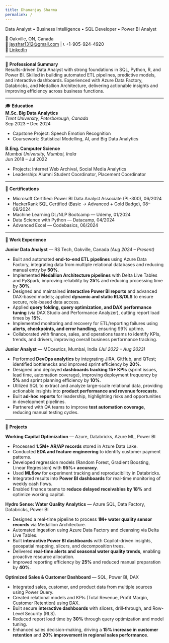 ```yaml
---
title: Dhananjay Sharma
permalink: /
---
```


Data Analyst ▪ Business Intelligence ▪ SQL Developer ▪ Power BI Analyst  

📍 Oakville, ON, Canada  
📧 [jayshar1312@gmail.com](mailto:jayshar1312@gmail.com) | 📞 +1-905-924-4920  
🔗 [LinkedIn](http://www.linkedin.com/in/dhananjay-manoj-sharma-557827177)

---

📝 **Professional Summary**  
Results-driven Data Analyst with strong foundations in SQL, Python, R, and Power BI. Skilled in building automated ETL pipelines, predictive models, and interactive dashboards. Experienced with Azure Data Factory, Databricks, and Medallion Architecture, delivering actionable insights and improving efficiency across business functions.

---

🎓 **Education**  
**M.Sc. Big Data Analytics**  
*Trent University, Peterborough, Canada*  
Sep 2023 – Dec 2024  

- Capstone Project: Speech Emotion Recognition  
- Coursework: Statistical Modelling, AI, and Big Data Analytics  

**B.Eng. Computer Science**  
*Mumbai University, Mumbai, India*  
Jun 2018 – Jul 2022  

- Projects: Internet Web Archival, Social Media Analytics  
- Leadership: Alumni Student Coordinator, Placement Coordinator  

---

📜 **Certifications**  
- Microsoft Certified: Power BI Data Analyst Associate (PL-300), 06/2024  
- HackerRank SQL Certified (Basic → Advanced + Gold Badge), 08–09/2024  
- Machine Learning DL/NLP Bootcamp — Udemy, 01/2024  
- Data Science with Python — Datacamp, 04/2024  
- Advanced Excel — Codebasics, 06/2024  

---

💼 **Work Experience**

**Junior Data Analyst** — RS Tech, Oakville, Canada *(Aug 2024 – Present)*  
- Built and automated **end-to-end ETL pipelines** using Azure Data Factory, integrating data from multiple relational databases and reducing manual entry by **50%**.  
- Implemented **Medallion Architecture pipelines** with Delta Live Tables and PySpark, improving reliability by **25%** and reducing processing time by **30%**.  
- Designed and maintained **interactive Power BI reports** and advanced DAX-based models; applied **dynamic and static RLS/OLS** to ensure secure, role-based data access.  
- Applied **query folding, query optimization, and DAX performance tuning** (via DAX Studio and Performance Analyzer), cutting report load times by **15%**.  
- Implemented monitoring and recovery for ETL/reporting failures using **alerts, checkpoints, and error handling**, ensuring 99% uptime.  
- Collaborated with finance, sales, and operations teams to identify KPIs, trends, and drivers, improving overall business performance tracking.  

**Junior Analyst** — MDceutics, Mumbai, India *(Jul 2022 – Aug 2023)*  
- Performed **DevOps analytics** by integrating JIRA, GitHub, and QTest; identified bottlenecks and improved sprint efficiency by **20%**.  
- Designed and deployed **dashboards tracking 15+ KPIs** (sprint issues, lead time, automation coverage), improving deployment frequency by **5%** and sprint planning efficiency by **10%**.  
- Utilized SQL to extract and analyze large-scale relational data, providing actionable insights into **product performance and revenue forecasts**.  
- Built **ad-hoc reports** for leadership, highlighting risks and opportunities in development pipelines.  
- Partnered with QA teams to improve **test automation coverage**, reducing manual testing cycles.  

---

🌟 **Projects**

**Working Capital Optimization** — Azure, Databricks, Azure ML, Power BI  
- Processed **1.5M+ AR/AP records** stored in Azure Data Lake.  
- Conducted **EDA and feature engineering** to identify customer payment patterns.  
- Developed regression models (Random Forest, Gradient Boosting, Linear Regression) with **95%+ accuracy**.  
- Used **MLflow** for experiment tracking and reproducibility in Databricks.  
- Integrated results into **Power BI dashboards** for real-time monitoring of weekly cash flows.  
- Enabled finance teams to **reduce delayed receivables by 18%** and optimize working capital.  

**Hydro Sense: Water Quality Analytics** — Azure SQL, Data Factory, Databricks, Power BI  
- Designed a real-time pipeline to process **1M+ water quality sensor records** via Medallion Architecture.  
- Automated ingestion using Azure Data Factory and cleansing via Delta Live Tables.  
- Built **interactive Power BI dashboards** with Copilot-driven insights, geospatial mapping, slicers, and decomposition trees.  
- Delivered **real-time alerts and seasonal water quality trends**, enabling proactive resource allocation.  
- Improved reporting efficiency by **25%** and reduced manual preparation by **40%**.  

**Optimized Sales & Customer Dashboard** — SQL, Power BI, DAX  
- Integrated sales, customer, and product data from multiple sources using Power Query.  
- Created relational models and KPIs (Total Revenue, Profit Margin, Customer Retention) using DAX.  
- Built secure **interactive dashboards** with slicers, drill-through, and Row-Level Security (RLS).  
- Reduced report load time by **30%** through query optimization and model tuning.  
- Enhanced sales decision-making, driving a **15% increase in customer retention** and **20% improvement in regional sales performance**.  
